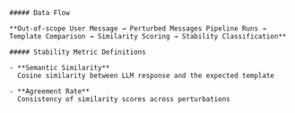 
    ##### Data Flow

    **Out-of-scope User Message → Perturbed Messages Pipeline Runs → Template Comparison → Similarity Scoring → Stability Classification**

    ##### Stability Metric Definitions

    - **Semantic Similarity**  
      Cosine similarity between LLM response and the expected template  

    - **Agreement Rate**  
      Consistency of similarity scores across perturbations
    